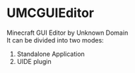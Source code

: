 # UMCGUIEditor
Minecraft GUI Editor by Unknown Domain  
It can be divided into two modes:  
1. Standalone Application
2. UIDE plugin
